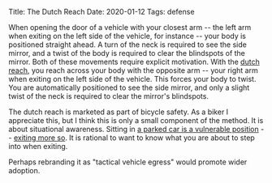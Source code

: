 Title: The Dutch Reach
Date: 2020-01-12
Tags: defense

When opening the door of a vehicle with your closest arm -- the left arm when exiting on the left side of the vehicle, for instance -- your body is positioned straight ahead. A turn of the neck is required to see the side mirror, and a twist of the body is required to clear the blindspots of the mirror. Both of these movements require explicit motivation. With the [dutch reach](https://www.dutchreach.org/), you reach across your body with the opposite arm -- your right arm when exiting on the left side of the vehicle. This forces your body to twist. You are automatically positioned to see the side mirror, and only a slight twist of the neck is required to clear the mirror's blindspots.

The dutch reach is marketed as part of bicycle safety. As a biker I appreciate this, but I think this is only a small component of the method. It is about situational awareness. Sitting in [a parked car is a vulnerable position](https://www.activeresponsetraining.net/ambush-prevention-strategies-for-patrol-officers) -- [exiting more so](https://www.activeresponsetraining.net/the-dangers-of-transitional-areas). It is rational to want to know what you are about to step into when exiting.

Perhaps rebranding it as "tactical vehicle egress" would promote wider adoption.
